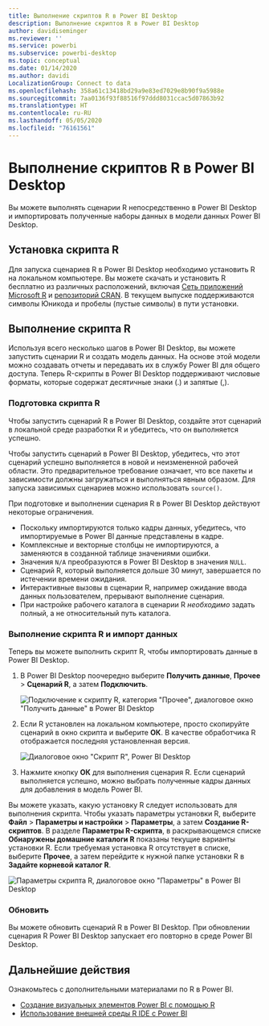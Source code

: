 ```yaml
---
title: Выполнение скриптов R в Power BI Desktop
description: Выполнение скриптов R в Power BI Desktop
author: davidiseminger
ms.reviewer: ''
ms.service: powerbi
ms.subservice: powerbi-desktop
ms.topic: conceptual
ms.date: 01/14/2020
ms.author: davidi
LocalizationGroup: Connect to data
ms.openlocfilehash: 358a61c13418bd29a9e83ed7029e8b90f9a5988e
ms.sourcegitcommit: 7aa0136f93f88516f97ddd8031ccac5d07863b92
ms.translationtype: HT
ms.contentlocale: ru-RU
ms.lasthandoff: 05/05/2020
ms.locfileid: "76161561"
---
```

# <a name="run-r-scripts-in-power-bi-desktop"></a>Выполнение скриптов R в Power BI Desktop

Вы можете выполнять сценарии R непосредственно в Power BI Desktop и импортировать полученные наборы данных в модели данных Power BI Desktop.

## <a name="install-r"></a>Установка скрипта R

Для запуска сценариев R в Power BI Desktop необходимо установить R на локальном компьютере. Вы можете скачать и установить R бесплатно из различных расположений, включая [Сеть приложений Microsoft R](https://mran.revolutionanalytics.com/download/) и [репозиторий CRAN](https://cran.r-project.org/bin/windows/base/). В текущем выпуске поддерживаются символы Юникода и пробелы (пустые символы) в пути установки.

## <a name="run-r-scripts"></a>Выполнение скрипта R

Используя всего несколько шагов в Power BI Desktop, вы можете запустить сценарии R и создать модель данных. На основе этой модели можно создавать отчеты и передавать их в службу Power BI для общего доступа. Теперь R-скрипты в Power BI Desktop поддерживают числовые форматы, которые содержат десятичные знаки (.) и запятые (,).

### <a name="prepare-an-r-script"></a>Подготовка скрипта R

Чтобы запустить сценарий R в Power BI Desktop, создайте этот сценарий в локальной среде разработки R и убедитесь, что он выполняется успешно.

Чтобы запустить сценарий в Power BI Desktop, убедитесь, что этот сценарий успешно выполняется в новой и неизмененной рабочей области. Это предварительное требование означает, что все пакеты и зависимости должны загружаться и выполняться явным образом. Для запуска зависимых сценариев можно использовать `source()`.

При подготовке и выполнении сценария R в Power BI Desktop действуют некоторые ограничения.

* Поскольку импортируются только кадры данных, убедитесь, что импортируемые в Power BI данные представлены в кадре.
* Комплексные и векторные столбцы не импортируются, а заменяются в созданной таблице значениями ошибки.
* Значения `N/A` преобразуются в Power BI Desktop в значения `NULL`.
* Сценарий R, который выполняется дольше 30 минут, завершается по истечении времени ожидания.
* Интерактивные вызовы в сценарии R, например ожидание ввода данных пользователем, прерывают выполнение сценария.
* При настройке рабочего каталога в сценарии R *необходимо* задать полный, а не относительный путь каталога.

### <a name="run-your-r-script-and-import-data"></a>Выполнение скрипта R и импорт данных

Теперь вы можете выполнить скрипт R, чтобы импортировать данные в Power BI Desktop.

1. В Power BI Desktop поочередно выберите **Получить данные**, **Прочее** > **Сценарий R**, а затем **Подключить**.

    ![Подключение к скрипту R, категория "Прочее", диалоговое окно "Получить данные" в Power BI Desktop](media/desktop-r-scripts/r-scripts-1.png)

2. Если R установлен на локальном компьютере, просто скопируйте сценарий в окно скрипта и выберите **ОК**. В качестве обработчика R отображается последняя установленная версия.

    ![Диалоговое окно "Скрипт R", Power BI Desktop](media/desktop-r-scripts/r-scripts-2.png)

3. Нажмите кнопку **ОК** для выполнения сценария R. Если сценарий выполняется успешно, можно выбрать полученные кадры данных для добавления в модель Power BI.

Вы можете указать, какую установку R следует использовать для выполнения скрипта. Чтобы указать параметры установки R, выберите **Файл** > **Параметры и настройки** > **Параметры**, а затем **Создание R-скриптов**. В разделе **Параметры R-скрипта**, в раскрывающемся списке **Обнаружены домашние каталоги R** показаны текущие варианты установки R. Если требуемая установка R отсутствует в списке, выберите **Прочее**, а затем перейдите к нужной папке установки R в **Задайте корневой каталог R**.

![Параметры скрипта R, диалоговое окно "Параметры" в Power BI Desktop](media/desktop-r-scripts/r-scripts-4.png)

### <a name="refresh"></a>Обновить

Вы можете обновить сценарий R в Power BI Desktop. При обновлении сценария R Power BI Desktop запускает его повторно в среде Power BI Desktop.

## <a name="next-steps"></a>Дальнейшие действия

Ознакомьтесь с дополнительными материалами по R в Power BI.

* [Создание визуальных элементов Power BI с помощью R](desktop-r-visuals.md)
* [Использование внешней среды R IDE с Power BI](desktop-r-ide.md)
